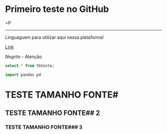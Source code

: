 # Primeiro teste no GitHub

=P

---

Linguaguem para utilizar aqui nessa plataforma!

[Link](https://docs.github.com/pt/get-started/writing-on-github/getting-started-with-writing-and-formatting-on-github/basic-writing-and-formatting-syntax)

*Negrito* - Atenção

```sql
select * from tbteste;
```

```python
import pandas pd
```

# TESTE TAMANHO FONTE#

## TESTE TAMANHO FONTE## 2

### TESTE TAMANHO FONTE### 3

